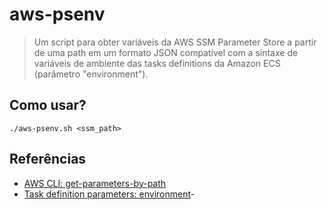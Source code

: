 # aws-psenv

> Um script para obter variáveis da AWS SSM Parameter Store a partir de uma path em um formato JSON compatível com a sintaxe de variáveis de ambiente das tasks definitions da Amazon ECS (parâmetro "environment").

## Como usar?

```
./aws-psenv.sh <ssm_path>
```

## Referências

- [AWS CLI: get-parameters-by-path](https://docs.aws.amazon.com/cli/latest/reference/ssm/get-parameters-by-path.html)
- [Task definition parameters: environment](https://docs.aws.amazon.com/AmazonECS/latest/developerguide/task_definition_parameters.html#container_definition_environment)-
